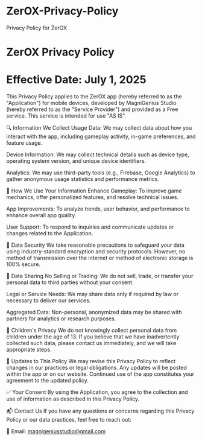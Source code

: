 # ZerOX-Privacy-Policy
Privacy Policy for ZerOX
# ZerOX Privacy Policy
# Effective Date: July 1, 2025

This Privacy Policy applies to the ZerOX app (hereby referred to as the "Application") for mobile devices, developed by MagniGenius Studio (hereby referred to as the "Service Provider") and provided as a Free service. This service is intended for use "AS IS".

🔍 Information We Collect
Usage Data: We may collect data about how you interact with the app, including gameplay activity, in-game preferences, and feature usage.

Device Information: We may collect technical details such as device type, operating system version, and unique device identifiers.

Analytics: We may use third-party tools (e.g., Firebase, Google Analytics) to gather anonymous usage statistics and performance metrics.

📌 How We Use Your Information
Enhance Gameplay: To improve game mechanics, offer personalized features, and resolve technical issues.

App Improvements: To analyze trends, user behavior, and performance to enhance overall app quality.

User Support: To respond to inquiries and communicate updates or changes related to the Application.

🔐 Data Security
We take reasonable precautions to safeguard your data using industry-standard encryption and security protocols. However, no method of transmission over the internet or method of electronic storage is 100% secure.

🔁 Data Sharing
No Selling or Trading: We do not sell, trade, or transfer your personal data to third parties without your consent.

Legal or Service Needs: We may share data only if required by law or necessary to deliver our services.

Aggregated Data: Non-personal, anonymized data may be shared with partners for analytics or research purposes.

👶 Children's Privacy
We do not knowingly collect personal data from children under the age of 13. If you believe that we have inadvertently collected such data, please contact us immediately, and we will take appropriate steps.

🔄 Updates to This Policy
We may revise this Privacy Policy to reflect changes in our practices or legal obligations. Any updates will be posted within the app or on our website. Continued use of the app constitutes your agreement to the updated policy.

✅ Your Consent
By using the Application, you agree to the collection and use of information as described in this Privacy Policy.

📬 Contact Us
If you have any questions or concerns regarding this Privacy Policy or our data practices, feel free to reach out:

📧 Email: magnigeniusstudio@gmail.com
